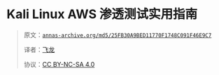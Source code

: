 # Kali Linux AWS 渗透测试实用指南

> 原文：[`annas-archive.org/md5/25FB30A9BED11770F1748C091F46E9C7`](https://annas-archive.org/md5/25FB30A9BED11770F1748C091F46E9C7)
> 
> 译者：[飞龙](https://github.com/wizardforcel)
> 
> 协议：[CC BY-NC-SA 4.0](http://creativecommons.org/licenses/by-nc-sa/4.0/)
